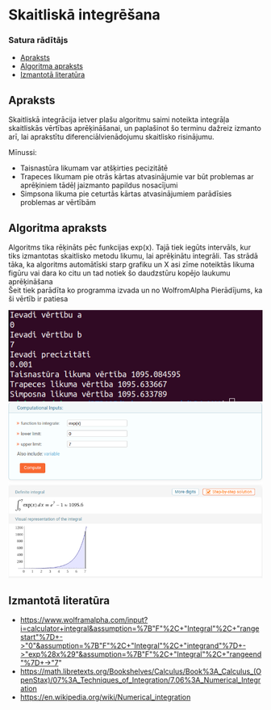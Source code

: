 # Skaitliskā integrēšana

### Satura rādītājs

- [Apraksts](https://github.com/Kaste245/RTR105/tree/main/Laboratorywork/LD4_LW4#apraksts)
- [Algoritma apraksts](https://github.com/Kaste245/RTR105/tree/main/Laboratorywork/LD4_LW4#algoritma-apraksts)
- [Izmantotā literatūra](https://github.com/Kaste245/RTR105/tree/main/Laboratorywork/LD4_LW4#izmantotā-literatūra)

## Apraksts

Skaitliskā integrācija ietver plašu algoritmu saimi noteikta integrāļa skaitliskās vērtības aprēķināšanai, un paplašinot šo terminu dažreiz izmanto arī, lai aprakstītu diferenciālvienādojumu skaitlisko risinājumu.  
  
Mīnussi:  

- Taisnastūra likumam var atšķirties pecizitātē
- Trapeces likumam pie otrās kārtas atvasinājumie var būt problemas ar aprēķiniem tādēļ jaizmanto papildus nosacījumi
- Simpsona likuma pie ceturtās kārtas atvasinājumiem parādīsies problemas ar vērtībām

## Algoritma apraksts

Algoritms tika rēķināts pēc funkcijas exp(x). Tajā tiek iegūts intervāls, kur tiks izmantotas skaitlisko metodu likumu, lai aprēķinātu integrāli. Tas strādā tāka, ka algoritms automātīski starp grafiku un X asi zīme noteiktās likuma figūru vai dara ko citu un tad notiek šo daudzstūru kopējo laukumu aprēķināšana  
Šeit tiek parādīta ko programma izvada un no WolfromAlpha Pierādījums, ka ši vērtīb ir patiesa  
  
![Programma](https://github.com/Kaste245/RTR105/blob/main/Laboratorywork/LD4_LW4/Streismanis_inte.png)
![Grafiks](https://github.com/Kaste245/RTR105/blob/main/Laboratorywork/LD4_LW4/WolfromAlpha_Str.png?raw=true)

## Izmantotā literatūra

- https://www.wolframalpha.com/input?i=calculator+integral&assumption=%7B"F"%2C+"Integral"%2C+"rangestart"%7D+->"0"&assumption=%7B"F"%2C+"Integral"%2C+"integrand"%7D+->"exp%28x%29"&assumption=%7B"F"%2C+"Integral"%2C+"rangeend"%7D+->"7"
- https://math.libretexts.org/Bookshelves/Calculus/Book%3A_Calculus_(OpenStax)/07%3A_Techniques_of_Integration/7.06%3A_Numerical_Integration
- https://en.wikipedia.org/wiki/Numerical_integration
 
